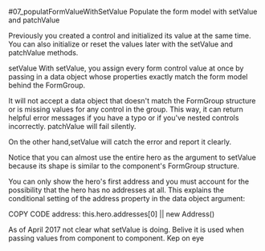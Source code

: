 #07_populatFormValueWithSetValue
Populate the form model with setValue and patchValue

Previously you created a control and initialized its value at the same time. You can also initialize or reset the values later with the setValue and patchValue methods.

setValue
With setValue, you assign every form control value at once by passing in a data object whose properties exactly match the form model behind the FormGroup.

It will not accept a data object that doesn't match the FormGroup structure or is missing values for any control in the group. This way, it can return helpful error messages if you have a typo or if you've nested controls incorrectly. patchValue will fail silently.

On the other hand,setValue will catch the error and report it clearly.

Notice that you can almost use the entire hero as the argument to setValue because its shape is similar to the component's FormGroup structure.

You can only show the hero's first address and you must account for the possibility that the hero has no addresses at all. This explains the conditional setting of the address property in the data object argument:

COPY CODE
address: this.hero.addresses[0] || new Address()

As of April 2017 not clear what setValue is doing. Belive it is used when passing values from component to component. Kep on eye